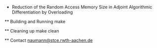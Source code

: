 * Reduction of the Random Access Memory Size in Adjoint Algorithmic Differentiation by Overloading

** Building and Running
make

** Cleaning up
make clean

** Contact
naumann@stce.rwth-aachen.de

